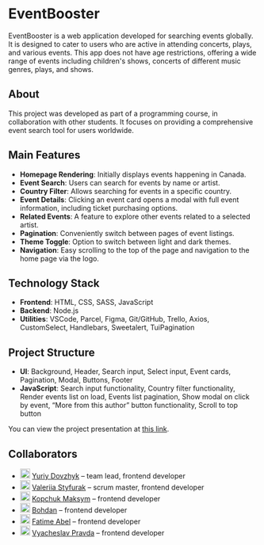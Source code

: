 # EventBooster

EventBooster is a web application developed for searching events globally. It is designed to cater to users who are active in attending concerts, plays, and various events. This app does not have age restrictions, offering a wide range of events including children's shows, concerts of different music genres, plays, and shows.

## About

This project was developed as part of a programming course, in collaboration with other students. It focuses on providing a comprehensive event search tool for users worldwide.

## Main Features

- **Homepage Rendering**: Initially displays events happening in Canada.
- **Event Search**: Users can search for events by name or artist.
- **Country Filter**: Allows searching for events in a specific country.
- **Event Details**: Clicking an event card opens a modal with full event information, including ticket purchasing options.
- **Related Events**: A feature to explore other events related to a selected artist.
- **Pagination**: Conveniently switch between pages of event listings.
- **Theme Toggle**: Option to switch between light and dark themes.
- **Navigation**: Easy scrolling to the top of the page and navigation to the home page via the logo.

## Technology Stack

- **Frontend**: HTML, CSS, SASS, JavaScript
- **Backend**: Node.js
- **Utilities**: VSCode, Parcel, Figma, Git/GitHub, Trello, Axios, CustomSelect, Handlebars, Sweetalert, TuiPagination

## Project Structure

- **UI**: Background, Header, Search input, Select input, Event cards, Pagination, Modal, Buttons, Footer
- **JavaScript**: Search input functionality, Country filter functionality, Render events list on load, Events list pagination, Show modal on click by event, “More from this author” button functionality, Scroll to top button

 You can view the project presentation at [this link](https://docs.google.com/presentation/d/1-EI1ytdw-5jIJQMZHrv_YCPp-sYnqeYv/edit#slide=id.p1).

## Collaborators

* <img src="https://avatars.githubusercontent.com/u/48929257?v=4" width="20px"/>   [Yuriy Dovzhyk](https://github.com/ydovzhyk) – team lead, frontend developer
* <img src="https://avatars.githubusercontent.com/u/95078901?v=4" width="20px"/>   [Valeriia Styfurak](https://github.com/valeriia-styfurak) – scrum master, frontend developer
* <img src="https://avatars.githubusercontent.com/u/104761722?v=4" width="20px"/>  [Kopchuk Maksym](https://github.com/KopchukMaksym) – frontend developer
* <img src="https://avatars.githubusercontent.com/u/102989300?v=4" width="20px"/>  [Bohdan](https://github.com/WebHawky) – frontend developer
* <img src="https://avatars.githubusercontent.com/u/102423500?v=4" width="20px"/>  [Fatime Abel](https://github.com/fatime4) – frontend developer
* <img src="https://avatars.githubusercontent.com/u/104251403?v=4" width="20px" /> [Vyacheslav Pravda](https://github.com/slavapravda) – frontend developer

